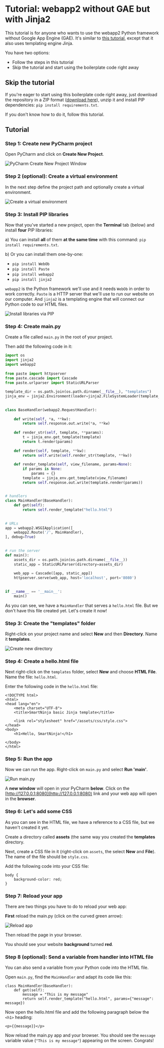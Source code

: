 # Tutorial: webapp2 without GAE but with Jinja2

This tutorial is for anyone who wants to use the webapp2 Python framework without Google App Engine (GAE). It's similar to [this tutorial](https://github.com/smartninja/webapp2-no-gae-basic), except that it also uses templating engine Jinja.

You have two options:

- Follow the steps in this tutorial
- Skip the tutorial and start using the boilerplate code right away

## Skip the tutorial

If you're eager to start using this boilerplate code right away, just download the repository in a ZIP format ([download here](https://github.com/smartninja/webapp2-no-gae-jinja/archive/master.zip)), unzip it and install PIP dependencies: `pip install requirements.txt`.

If you don't know how to do it, follow this tutorial.

## Tutorial

### Step 1: Create new PyCharm project

Open PyCharm and click on **Create New Project**.

![PyCharm Create New Project Window](https://storage.googleapis.com/smartninja/pycharm-create-new-project-1543538360.png)

### Step 2 (optional): Create a virtual environment

In the next step define the project path and optionally create a virtual environment.

![Create a virtual environment](https://storage.googleapis.com/smartninja/pycharm-venv-path-1543538516.png)

### Step 3: Install PIP libraries

Now that you've started a new project, open the **Terminal** tab (below) and install **four** PIP libraries:

a) You can install **all** of them **at the same time** with this command: `pip install requirements.txt`.

b) Or you can install them one-by-one:

- `pip install WebOb`
- `pip install Paste`
- `pip install webapp2`
- `pip install jinja2`

`webapp2` is the Python framework we'll use and it needs `WebOb` in order to work correctly. `Paste` is a HTTP server that we'll use to run our website on our computer. And `jinja2` is a templating engine that will connect our Python code to our HTML files.

![Install libraries via PIP](https://storage.googleapis.com/smartninja/install-pip-libs-1543538743.png)

### Step 4: Create main.py

Create a file called `main.py` in the root of your project.

Then add the following code in it:

``` python
import os
import jinja2
import webapp2
	
from paste import httpserver
from paste.cascade import Cascade
from paste.urlparser import StaticURLParser
	
template_dir = os.path.join(os.path.dirname(__file__), "templates")
jinja_env = jinja2.Environment(loader=jinja2.FileSystemLoader(template_dir), autoescape=False)
	
	
class BaseHandler(webapp2.RequestHandler):
	
    def write(self, *a, **kw):
        return self.response.out.write(*a, **kw)
	
    def render_str(self, template, **params):
        t = jinja_env.get_template(template)
        return t.render(params)
	
    def render(self, template, **kw):
        return self.write(self.render_str(template, **kw))
	
    def render_template(self, view_filename, params=None):
        if params is None:
            params = {}
        template = jinja_env.get_template(view_filename)
        return self.response.out.write(template.render(params))
	
	
# handlers
class MainHandler(BaseHandler):
    def get(self):
        return self.render_template("hello.html")
	
	
# URLs
app = webapp2.WSGIApplication([
    webapp2.Route('/', MainHandler),
], debug=True)
	
	
# run the server
def main():
    assets_dir = os.path.join(os.path.dirname(__file__))
    static_app = StaticURLParser(directory=assets_dir)
	
    web_app = Cascade([app, static_app])
    httpserver.serve(web_app, host='localhost', port='8080')
	
	
if __name__ == '__main__':
    main()
```

As you can see, we have a `MainHandler` that serves a `hello.html` file. But we don't have this file created yet. Let's create it now!

### Step 3: Create the "templates" folder

Right-click on your project name and select **New** and then **Directory**. Name it **templates**.

![Create new directory](https://storage.googleapis.com/smartninja/create-new-directory-1543593248.png)

### Step 4: Create a hello.html file

Next right-click on the `templates` folder, select **New** and choose **HTML File**. Name the file: `hello.html`.

Enter the following code in the `hello.html` file:

	<!DOCTYPE html>
	<html>
	<head lang="en">
	    <meta charset="UTF-8">
	    <title>SmartNinja basic Jinja template</title>
	
	    <link rel="stylesheet" href="/assets/css/style.css">
	</head>
	<body>
	    <h1>Hello, SmartNinja!</h1>
		
	</body>
	</html>

### Step 5: Run the app

Now we can run the app. Right-click on `main.py` and select **Run 'main'**.

![Run main.py](https://storage.googleapis.com/smartninja/run-main-pycharm-1543538963.png)

A **new window** will open in your PyCharm **below**. Click on the [http://127.0.0.1:8080](http://127.0.0.1:8080) link and your 
web app will open in the **browser**.

### Step 6: Let's add some CSS

As you can see in the HTML file, we have a reference to a CSS file, but we haven't created it yet.

Create a directory called **assets** (the same way you created the **templates** directory. 

Next, create a CSS file in it (right-click on `assets`, the select **New** and **File**). The name of the file should be `style.css`.

Add the following code into your CSS file:

	body {
	    background-color: red;
	}

### Step 7: Reload your app

There are two things you have to do to reload your web app:

**First** reload the main.py (click on the curved green arrow):

![Reload app](https://storage.googleapis.com/smartninja/pycharm-reload-app-1543539316.png)

Then reload the page in your browser.

You should see your website **background** turned **red**.

### Step 8 (optional): Send a variable from handler into HTML file

You can also send a variable from your Python code into the HTML file.

Open `main.py`, find the `MainHandler` and adapt its code like this:

	class MainHandler(BaseHandler):
	    def get(self):
	        message = "This is my message"
	        return self.render_template("hello.html", params={"message": message})

Now open the hello.html file and add the following paragraph below the `<h1>` heading:

	<p>{{message}}</p>

Now reload the main.py app and your browser. You should see the `message` variable value (`"This is my message"`) appearing on the screen. Congrats!
